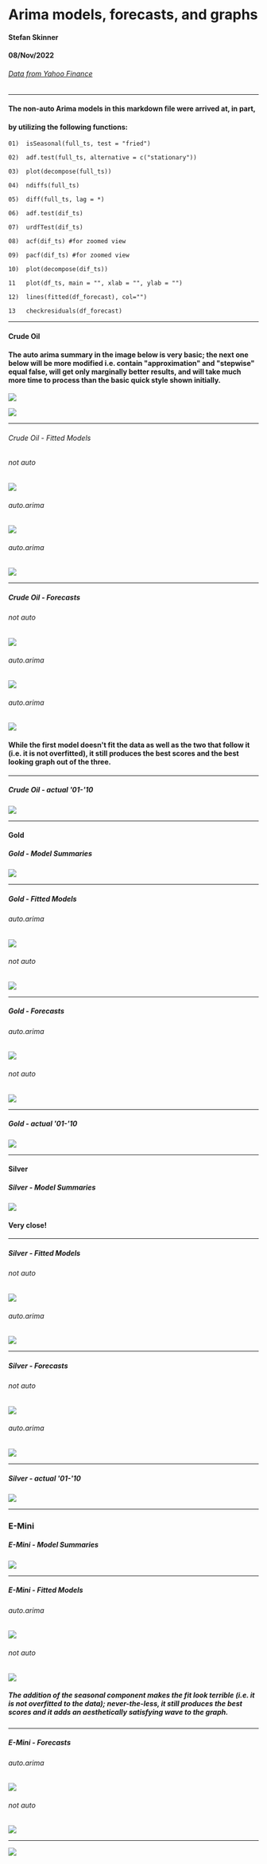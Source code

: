 # Arima models, forecasts, and graphs
#### Stefan Skinner
#### 08/Nov/2022
###### [Data from Yahoo Finance](/https://finance.yahoo.com/)
***

#### The non-auto Arima models in this markdown file were arrived at, in part, 
#### by utilizing the following functions:
    01)  isSeasonal(full_ts, test = "fried")

    02)  adf.test(full_ts, alternative = c("stationary")) 

    03)  plot(decompose(full_ts))

    04)  ndiffs(full_ts)

    05)  diff(full_ts, lag = *)

    06)  adf.test(dif_ts)

    07)  urdfTest(dif_ts)

    08)  acf(dif_ts) #for zoomed view

    09)  pacf(dif_ts) #for zoomed view

    10)  plot(decompose(dif_ts))

    11   plot(df_ts, main = "", xlab = "", ylab = "")
   
    12)  lines(fitted(df_forecast), col="")

    13   checkresiduals(df_forecast)

***

#### Crude Oil
#### The auto arima summary in the image below is very basic; the next one below will be more modified i.e. contain "approximation" and "stepwise" equal false, will get only marginally better results, and will take much more time to process than the basic quick style shown initially.
![](Scores/Crude/Crude_AIC's.png)

![](Scores/Crude/Crude_auto_arima_long.png)

***

###### Crude Oil - Fitted Models
###### not auto
![](Models/Crude/Crude_Oil_w_Arima_model_[010][111]_blue_overlay.png)

###### auto.arima

![](Models/Crude/Crude_Oil_w_Arima_model_[010]_blue_overlay.png)

###### auto.arima

![](Models/Crude/Crude_Oil_w_Arima_model_[013][001]_blue_overlay.png)

***

##### Crude Oil - Forecasts
###### not auto

![](Forecasts/Crude/Crude_Oil_actual_01-06_w_Arima_[010][111]_[52]_07-09.png)

###### auto.arima

![](Forecasts/Crude/Crude_Oil_actual_01-06_w_Arima_[010]_07-09.png)

###### auto.arima

![](Forecasts/Crude/Crude_Oil_actual_01-06_w_Arima_[013][001]_[52]_07-09.png)

#### While the first model doesn't fit the data as well as the two that follow it (i.e. it is not overfitted), it still produces the best scores and the best looking graph out of the three.

***

##### Crude Oil - actual '01-'10
![](./actual_00_10/Crude_01_10_.png)

***

#### Gold
##### Gold - Model Summaries
![](./Scores/Gold/Gold_AICs_.png)

***

##### Gold - Fitted Models
###### auto.arima

![](Models/Gold/Gold_01-06_w_Arima_[010][001]_[52]_07-09_blue_overlay.png)

###### not auto

![](Models/Gold/Gold_01-06_w_Arima_[010][013]_[52]_07-09_blue_overlay.png)

***

##### Gold - Forecasts
###### auto.arima

![](Forecasts/Gold/Gold_01-06_w_Arima_[010][001]_[52]_07-09.png)

###### not auto

![](Forecasts/Gold/Gold_01-06_w_Arima_[010][013]_[52]_07-09.png)

***

##### Gold - actual '01-'10
![](actual_00_10/Gold_01_10_.png)

***

#### Silver
##### Silver - Model Summaries
![](Scores/Silver/Silver_AIC's_0.png)

#### Very close!

***

##### Silver - Fitted Models
###### not auto

![](Models/Silver/Silver__00_06__actual_w_ARIMA_[010]_[102]_blue_overlay.png)

###### auto.arima

![](Models/Silver/Silver_00_06_actual_w_ARIMA_[010][001]_blue_overlay.png)

***

##### Silver - Forecasts
###### not auto

![](./Forecasts/Silver/Silver__00_06__actual_w_Arima_[010][102]__07_09.png)

###### auto.arima

![](./Forecasts/Silver/Silver__00_06__actual_w_Arima_[010][001]__07_09.png)

***

##### Silver - actual '01-'10

![](./actual_00_10/Silver_00_10_.png)

***

### E-Mini
##### E-Mini - Model Summaries

![](Scores/E-Mini/E-Mini_AICs.png)

***

##### E-Mini - Fitted Models
###### auto.arima

![](Models/E-Mini/E-Mini_01-06_w_Arima_[010][100]_[52]_w_drift_blue_overlay.png)

######  not auto

![](Models/E-Mini/E-Mini_01-06_w_Arima_[010][011]_[52]_blue_overlay.png)

##### The addition of the seasonal component makes the fit look terrible (i.e. it is not overfitted to the data); never-the-less, it still produces the best scores and it adds an aesthetically satisfying wave to the graph. 

***

##### E-Mini - Forecasts
###### auto.arima

![](Forecasts/E-Mini/E-Mini_01-06_w_Arima_[010][100]_[52]_w_drift_07-09.png)

######  not auto

![](Forecasts/E-Mini/E-Mini_01-06_w_Arima_[010][011]_[52]_07-09.png)

***

![](actual_00_10/E-Mini_S&P_500_01_10_.png)



